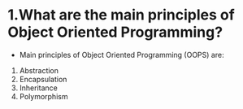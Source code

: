 # 1.What are the main principles of Object Oriented Programming?
* Main principles of Object Oriented Programming (OOPS) are:
1. Abstraction
2. Encapsulation
3. Inheritance
4. Polymorphism
